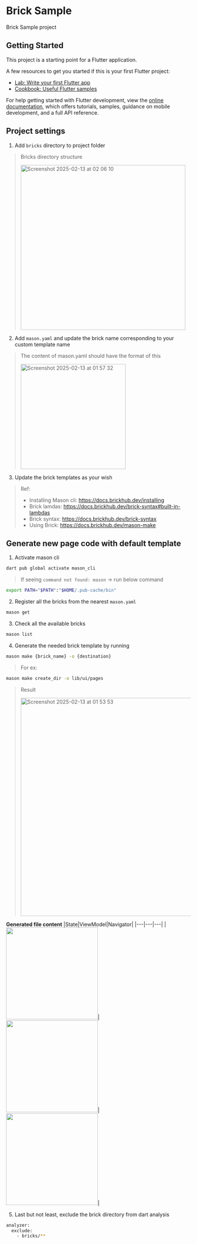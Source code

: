 # Brick Sample

Brick Sample project

## Getting Started

This project is a starting point for a Flutter application.

A few resources to get you started if this is your first Flutter project:

- [Lab: Write your first Flutter app](https://docs.flutter.dev/get-started/codelab)
- [Cookbook: Useful Flutter samples](https://docs.flutter.dev/cookbook)

For help getting started with Flutter development, view the
[online documentation](https://docs.flutter.dev/), which offers tutorials,
samples, guidance on mobile development, and a full API reference.

## Project settings
1. Add `bricks` directory to project folder
> Bricks directory structure
>
> <img width="449" alt="Screenshot 2025-02-13 at 02 06 10" src="https://github.com/user-attachments/assets/e30cf624-85cb-4343-ad13-c97f17631745" />
 
2. Add `mason.yaml` and update the brick name corresponding to your custom template name
> The content of mason.yaml should have the format of this
> 
> <img width="286" alt="Screenshot 2025-02-13 at 01 57 32" src="https://github.com/user-attachments/assets/ce115c5c-605a-4340-953d-ab596e638259" />

3. Update the brick templates as your wish
> Ref:
> - Installing Mason cli: https://docs.brickhub.dev/installing
> - Brick lamdas: https://docs.brickhub.dev/brick-syntax#built-in-lambdas
> - Brick syntax: https://docs.brickhub.dev/brick-syntax
> - Using Brick: https://docs.brickhub.dev/mason-make

## Generate new page code with default template
1. Activate mason cli
```bash
dart pub global activate mason_cli
```
> If seeing `command not found: mason` -> run below command
```bash
export PATH="$PATH":"$HOME/.pub-cache/bin"
```

2. Register all the bricks from the nearest `mason.yaml`
```bash
mason get
```

3. Check all the available bricks
```bash
mason list
```

4. Generate the needed brick template by running
```bash
mason make {brick_name} -o {destination}
```
> For ex:
```bash
mason make create_dir -o lib/ui/pages  
```

> Result
> 
> <img width="594" alt="Screenshot 2025-02-13 at 01 53 53" src="https://github.com/user-attachments/assets/fb3c53ca-c840-4e8a-bfd4-d9efa62b7a29" />

**Generated file content**
|State|ViewModel|Navigator|
|---|---|---|
|<img src = "https://github.com/user-attachments/assets/e8d87926-2780-4732-8673-117e458f05aa" width = 250/>|<img src = "https://github.com/user-attachments/assets/95305118-5998-4a3e-b1fa-ecadb44be9d0" width = 250/>|<img src = "https://github.com/user-attachments/assets/aaa76cc3-37fa-4140-a7c9-160b773467d4" width = 250/>|

5. Last but not least, exclude the brick directory from dart analysis
```bash
analyzer:
  exclude:
    - bricks/**
```

